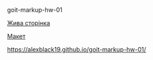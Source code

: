 <p>goit-markup-hw-01</p> 
<p><a href="https://alexblack19.github.io/goit-markup-hw-01/" alt="Жива сторінка">Жива сторінка</a></p>
<p><a href="https://www.figma.com/file/1ehrLBauvVFu4mVhxsHzyZ/Web-Studio-(Version-2.1)?node-id=0%3A1" alt="Макет">Макет</a></p>


https://alexblack19.github.io/goit-markup-hw-01/